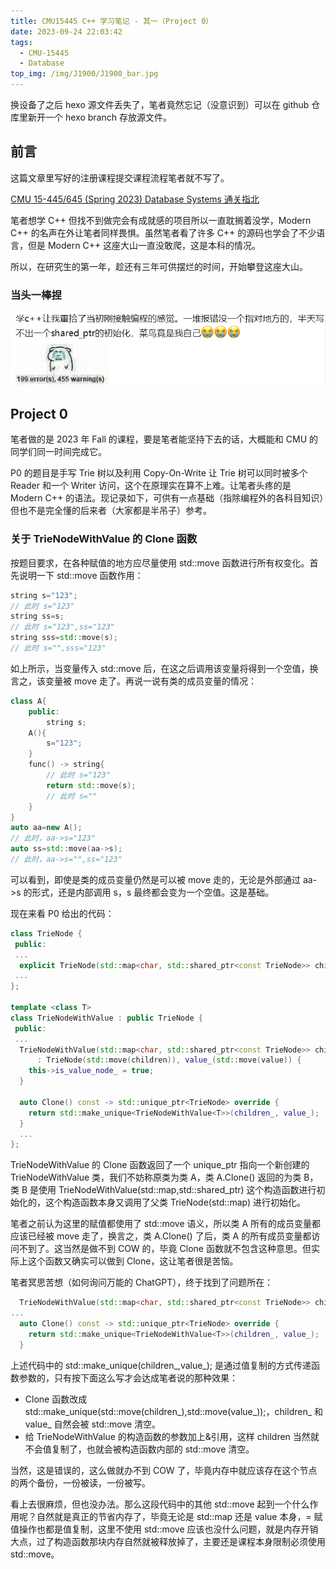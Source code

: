 ```yaml
---
title: CMU15445 C++ 学习笔记 - 其一（Project 0）
date: 2023-09-24 22:03:42
tags:
  - CMU-15445
  - Database
top_img: /img/J1900/J1900_bar.jpg
---
```


换设备了之后 hexo 源文件丢失了，笔者竟然忘记（没意识到）可以在 github 仓库里新开一个 hexo branch 存放源文件。

## 前言
这篇文章里写好的注册课程提交课程流程笔者就不写了。

[CMU 15-445/645 (Spring 2023) Database Systems 通关指北](https://zhuanlan.zhihu.com/p/637960746)

笔者想学 C++ 但找不到做完会有成就感的项目所以一直耽搁着没学，Modern C++ 的名声在外让笔者同样畏惧。虽然笔者看了许多 C++ 的源码也学会了不少语言，但是 Modern C++ 这座大山一直没敢爬，这是本科的情况。

所以，在研究生的第一年，趁还有三年可供摆烂的时间，开始攀登这座大山。

### 当头一棒捏
![空间截图？.png](/img/cmu-15445/000.png)

## Project 0
笔者做的是 2023 年 Fall 的课程，要是笔者能坚持下去的话，大概能和 CMU 的同学们同一时间完成它。

P0 的题目是手写 Trie 树以及利用 Copy-On-Write 让 Trie 树可以同时被多个 Reader 和一个 Writer 访问，这个在原理实在算不上难。让笔者头疼的是 Modern C++ 的语法。现记录如下，可供有一点基础（指除编程外的各科目知识）但也不是完全懂的后来者（大家都是半吊子）参考。

### 关于 TrieNodeWithValue 的 Clone 函数
按题目要求，在各种赋值的地方应尽量使用 std::move 函数进行所有权变化。首先说明一下 std::move 函数作用：
```c++
string s="123";
// 此时 s="123"
string ss=s;
// 此时 s="123",ss="123"
string sss=std::move(s);
// 此时 s="",sss="123"
```
如上所示，当变量传入 std::move 后，在这之后调用该变量将得到一个空值，换言之，该变量被 move 走了。再说一说有类的成员变量的情况：
```c++
class A{
    public:
        string s;
    A(){
        s="123";
    }
    func() -> string{
        // 此时 s="123"
        return std::move(s);
        // 此时 s=""
    }
}
auto aa=new A();
// 此时，aa->s="123"
auto ss=std::move(aa->s);
// 此时，aa->s="",ss="123"
```
可以看到，即使是类的成员变量仍然是可以被 move 走的，无论是外部通过 aa->s 的形式，还是内部调用 s，s 最终都会变为一个空值。这是基础。

现在来看 P0 给出的代码：
```c++
class TrieNode {
 public:
 ...
  explicit TrieNode(std::map<char, std::shared_ptr<const TrieNode>> children) : children_(std::move(children)) {}
 ...
};

template <class T>
class TrieNodeWithValue : public TrieNode {
 public:
 ...
  TrieNodeWithValue(std::map<char, std::shared_ptr<const TrieNode>> children, std::shared_ptr<T> value)
      : TrieNode(std::move(children)), value_(std::move(value)) {
    this->is_value_node_ = true;
  }

  auto Clone() const -> std::unique_ptr<TrieNode> override {
    return std::make_unique<TrieNodeWithValue<T>>(children_, value_);
  }
  ...
};
```
TrieNodeWithValue 的 Clone 函数返回了一个 unique_ptr 指向一个新创建的 TrieNodeWithValue 类，我们不妨称原类为类 A，类 A.Clone() 返回的为类 B，类 B 是使用 TrieNodeWithValue(std::map,std::shared_ptr) 这个构造函数进行初始化的，这个构造函数本身又调用了父类 TrieNode(std::map) 进行初始化。

笔者之前认为这里的赋值都使用了 std::move 语义，所以类 A 所有的成员变量都应该已经被 move 走了，换言之，类 A.Clone() 了后，类 A 的所有成员变量都访问不到了。这当然是做不到 COW 的，毕竟 Clone 函数就不包含这种意思。但实际上这个函数又确实可以做到 Clone，这让笔者很是苦恼。

笔者冥思苦想（如何询问万能的 ChatGPT），终于找到了问题所在：

```c++
  TrieNodeWithValue(std::map<char, std::shared_ptr<const TrieNode>> children, std::shared_ptr<T> value)
...
  auto Clone() const -> std::unique_ptr<TrieNode> override {
    return std::make_unique<TrieNodeWithValue<T>>(children_, value_);
  }
```
上述代码中的 std::make_unique<T>(children_,value_); 是通过值复制的方式传递函数参数的，只有按下面这么写才会达成笔者说的那种效果：
- Clone 函数改成 std::make_unique<T>(std::move(children_),std::move(value_));，children_ 和 value_ 自然会被 std::move 清空。
- 给 TrieNodeWithValue 的构造函数的参数加上&引用，这样 children 当然就不会值复制了，也就会被构造函数内部的 std::move 清空。

当然，这是错误的，这么做就办不到 COW 了，毕竟内存中就应该存在这个节点的两个备份，一份被读，一份被写。

看上去很麻烦，但也没办法。那么这段代码中的其他 std::move 起到一个什么作用呢？自然就是真正的节省内存了，毕竟无论是 std::map 还是 value 本身，= 赋值操作也都是值复制，这里不使用 std::move 应该也没什么问题，就是内存开销大点，过了构造函数那块内存自然就被释放掉了，主要还是课程本身限制必须使用 std::move。
